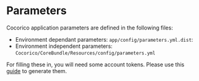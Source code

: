 # Parameters

Cocorico application parameters are defined in the following files:

* Environment dependant parameters: `app/config/parameters.yml.dist`: 
* Environment independent parameters: `Cocorico/CoreBundle/Resources/config/parameters.yml`

For filling these in, you will need some account tokens. Please use this [guide](services-creation.md) to generate them.

